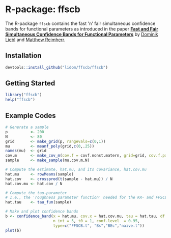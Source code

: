 # R-package: ffscb
The R-package `ffscb` contains the fast 'n' fair simultaneous confidence bands for functional parameters as introduced in the paper [**Fast and Fair Simultaneous Confidence Bands for Functional Parameters**](http://arxiv.org/abs/1910.00131) by [Dominik Liebl](www.dliebl.com) and [Matthew Reimherr](http://www.personal.psu.edu/mlr36/).

## Installation 
```r
devtools::install_github("lidom/ffscb/ffscb")
```

## Getting Started
```r
library("ffscb")
help("ffscb")
```

## Example Codes

```r
# Generate a sample
p          <- 200 
N          <- 80 
grid       <- make_grid(p, rangevals=c(0,1))
mu         <- meanf_poly(grid,c(0,.25)) 
names(mu)  <- grid
cov.m      <- make_cov_m(cov.f = covf.nonst.matern, grid=grid, cov.f.params=c(2, 1/4, 1/4))
sample     <- make_sample(mu,cov.m,N)

# Compute the estimate, hat.mu, and its covariance, hat.cov.mu
hat.mu     <- rowMeans(sample)
hat.cov    <- crossprod(t(sample - hat.mu)) / N
hat.cov.mu <- hat.cov / N

# Compute the tau-parameter 
# I.e., the 'roughness parameter function' needed for the KR- and FFSCB-bands
hat.tau    <- tau_fun(sample)

# Make and plot confidence bands
b <- confidence_band(x = hat.mu, cov.x = hat.cov.mu, tau = hat.tau, df = N-1,
                     n_int = 5, t0 = 1, conf.level  = 0.95,
                     type=c("FFSCB.t", "Bs","BEc","naive.t"))
plot(b)
```

